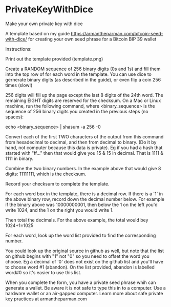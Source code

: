 # PrivateKeyWithDice
Make your own private key with dice

A template based on my guide https://armantheparman.com/bitcoin-seed-with-dice/ for creating your own seed phrase for a Bitcoin BIP 39 wallet

Instructions:

Print out the template provided (template.png)

Create a RANDOM sequence of 256 binary digits (0s and 1s) and fill them into the top row of for each word in the template.
You can use dice to gernerate binary digits (as described in the guide), or even flip a coin 256 times (slow!)

256 digits will fill up the page except the last 8 digits of the 24th word.
The remaining EIGHT digits are reserved for the checksum.
On a Mac or Linux machine, run the following command, where <binary_sequence> is the sequence of 256 binary digits you created in the previous steps (no spaces):

echo <binary_sequence> | shasum -a 256 -0

Convert each of the first TWO characters of the output from this command from hexadecimal to decimal, and then from decimal to binary. (Do it by hand, not computer because this data is private). Eg if you had a hash that started with "ff..." then that would give you 15 & 15 in decimal. That is 1111 & 1111 in binary.

Combine the two binary numbers. In the example above that would give 8 digits: 11111111, which is the checksum.

Record your checksum to complete the template.

For each word box in the template, there is a decimal row. If there is a '1' in the above binary row, record down the decimal number below. For example if the binary above was 10000000001, then below the 1 on the left you'd write 1024, and the 1 on the right you would write 1.

Then total the decimals. For the above example, the total would bey 1024+1=1025

For each word, look up the word list provided to find the corresponding number.

You could look up the original source in github as well, but note that the list on github begins with "1" not "0" so you need to offset the word you choose. Eg a decimal of '0' does not exist on the github list and you'll have to choose word #1 (abandon). On the list provided, abandon is labelled word#0 so it's easier to use this list.

When you complete the form, you have a private seed phrase whih can generate a wallet.
Be aware it is not safe to type this in to a computer. Use a hardware wallet or an air-gapped computer.
Learn more about safe private key practices at armantheparman.com
